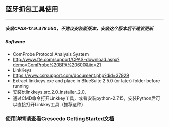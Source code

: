 ## 蓝牙抓包工具使用
---
##### 安装CPAS-12.9.478.550，不建议安装新版本，安装这个版本后不建议更新
##### Software
* ComProbe Protocol Analysis System
* http://www.fte.com/support/CPAS-download.aspx?demo=ComProbe%20BPA%20600&iid=21
* LinkKeys
* https://www.csrsupport.com/document.php?did=37929
* Extract linkkeys.exe and place in BlueSuite 2.5.0 (or later) folder before running
* 安装btlinkkeys.src.2.0_installer_2.0.
* 通过CMD命令打开Linkkey工具，或者安装python-2.7.15，安装Python后可以直接打开Linkkey工具（推荐这种）

### 使用详情请查看Crescedo GettingStarted文档